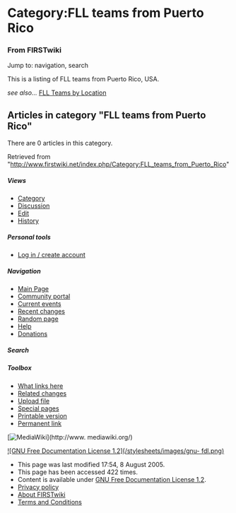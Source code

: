 # Category:FLL teams from Puerto Rico

### From FIRSTwiki

Jump to: navigation, search

This is a listing of FLL teams from Puerto Rico, USA.

_see also..._ [FLL Teams by Location](/index.php/FLL_Teams_by_Location "FLL
Teams by Location" )

  

## Articles in category "FLL teams from Puerto Rico"

There are 0 articles in this category.

Retrieved from
"<http://www.firstwiki.net/index.php/Category:FLL_teams_from_Puerto_Rico>"

##### Views

  * [Category](/index.php/Category:FLL_teams_from_Puerto_Rico)
  * [Discussion](/index.php?title=Category_talk:FLL_teams_from_Puerto_Rico&action=edit)
  * [Edit](/index.php?title=Category:FLL_teams_from_Puerto_Rico&action=edit)
  * [History](/index.php?title=Category:FLL_teams_from_Puerto_Rico&action=history)

##### Personal tools

  * [Log in / create account](/index.php?title=Special:Userlogin&returnto=Category:FLL_teams_from_Puerto_Rico)

[](/index.php/Main_Page "Main Page" )

##### Navigation

  * [Main Page](/index.php/Main_Page)
  * [Community portal](/index.php/FIRSTwiki:Community_portal)
  * [Current events](/index.php/Current_events)
  * [Recent changes](/index.php/Special:Recentchanges)
  * [Random page](/index.php/Special:Random)
  * [Help](/index.php/Help:Contents)
  * [Donations](/index.php/FIRSTwiki:Site_support)

##### Search



##### Toolbox

  * [What links here](/index.php/Special:Whatlinkshere/Category:FLL_teams_from_Puerto_Rico)
  * [Related changes](/index.php/Special:Recentchangeslinked/Category:FLL_teams_from_Puerto_Rico)
  * [Upload file](/index.php/Special:Upload)
  * [Special pages](/index.php/Special:Specialpages)
  * [Printable version](/index.php?title=Category:FLL_teams_from_Puerto_Rico&printable=yes)
  * [Permanent link](/index.php?title=Category:FLL_teams_from_Puerto_Rico&oldid=40629)

[![MediaWiki](/skins/common/images/poweredby_mediawiki_88x31.png)](http://www.
mediawiki.org/)

[![GNU Free Documentation License 1.2](/stylesheets/images/gnu-
fdl.png)](http://www.gnu.org/copyleft/fdl.html)

  * This page was last modified 17:54, 8 August 2005.
  * This page has been accessed 422 times.
  * Content is available under [GNU Free Documentation License 1.2](http://www.gnu.org/copyleft/fdl.html "http://www.gnu.org/copyleft/fdl.html" ).
  * [Privacy policy](/index.php/FIRSTwiki:Privacy_policy "FIRSTwiki:Privacy policy" )
  * [About FIRSTwiki](/index.php/FIRSTwiki:About "FIRSTwiki:About" )
  * [Terms and Conditions](/index.php/FIRSTwiki:Terms_and_conditions "FIRSTwiki:Terms and conditions" )

